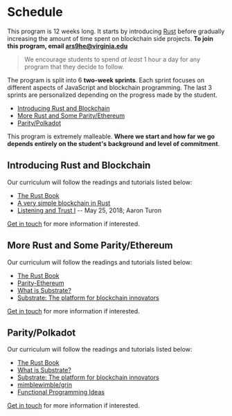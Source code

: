 # Schedule <a name="schedule"></a>

This program is 12 weeks long. It starts by introducing [Rust](https://paritytech.io/why-rust/) before gradually increasing the amount of time spent on blockchain side projects. **To join this program, email ars9he@virginia.edu**

> We encourage students to spend *at least* 1 hour a day for any program that they decide to follow.

The program is split into 6 **two-week sprints**. Each sprint focuses on different aspects of JavaScript and blockchain programming. The last 3 sprints are personalized depending on the progress made by the student.
* [Introducing Rust and Blockchain](#sprint1)
* [More Rust and Some Parity/Ethereum](#sprint2)
* [Parity/Polkadot](#sprint3)

This program is extremely malleable. **Where we start and how far we go depends entirely on the student's background and level of commitment**.

## Introducing Rust and Blockchain <a name="sprint1"></a>
Our curriculum will follow the readings and tutorials listed below:
* [The Rust Book](https://doc.rust-lang.org/book/)
* [A very simple blockchain in Rust](https://github.com/jean553/rust-blockchain)
* [Listening and Trust I](http://aturon.github.io/2018/05/25/listening-part-1/) -- May 25, 2018; Aaron Turon

[Get in touch](#schedule) for more information if interested.

## More Rust and Some Parity/Ethereum <a name="sprint2"></a>
Our curriculum will follow the readings and tutorials listed below:
* [The Rust Book](https://doc.rust-lang.org/book/)
* [Parity-Ethereum](https://github.com/paritytech/parity-ethereum)
* [What is Substrate?](https://www.parity.io/what-is-substrate/)
* [Substrate: The platform for blockchain innovators](https://github.com/paritytech/substrate)

[Get in touch](#schedule) for more information if interested.

## Parity/Polkadot <a name="sprint3"></a>
Our curriculum will follow the readings and tutorials listed below:
* [The Rust Book](https://doc.rust-lang.org/book/)
* [What is Substrate?](https://www.parity.io/what-is-substrate/)
* [Substrate: The platform for blockchain innovators](https://github.com/paritytech/substrate)
* [mimblewimble/grin](https://github.com/mimblewimble/grin)
* [Functional Programming Ideas](https://radiopublic.com/new-rustacean-learning-the-rust-p-6NVKA6/ep/s1!13800)

[Get in touch](#schedule) for more information if interested.